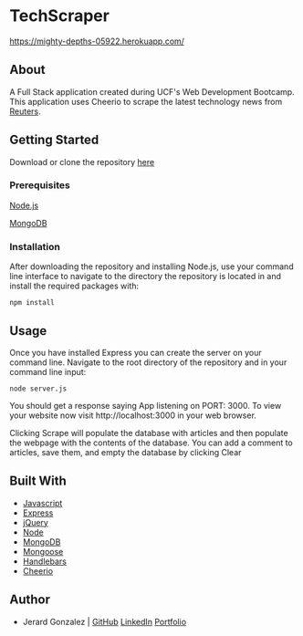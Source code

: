 # TechScraper

https://mighty-depths-05922.herokuapp.com/

## About

A Full Stack application created during UCF's Web Development Bootcamp. This application uses Cheerio to scrape the latest technology news from [Reuters](https://reuters.com).

## Getting Started

Download or clone the repository [here](https://github.com/onieronaut/NewsScraper)

### Prerequisites

[Node.js](https://nodejs.org/en/)

[MongoDB](https://mongodb.com)

### Installation

After downloading the repository and installing Node.js, use your command line interface to navigate to the directory the repository is located in and install the required packages with:

    npm install

## Usage

Once you have installed Express you can create the server on your command line. Navigate to the root directory of the repository and in your command line input:

    node server.js

You should get a response saying App listening on PORT: 3000. To view your website now visit http://localhost:3000 in your web browser.

Clicking Scrape will populate the database with articles and then populate the webpage with the contents of the database. You can add a comment to articles, save them, and empty the database by clicking Clear

## Built With

* [Javascript](https://www.javascript.com/)
* [Express](https://expressjs.com/)
* [jQuery](https://jquery.com/)
* [Node](https://nodejs.org/en/)
* [MongoDB](https://mongodb.com)
* [Mongoose](https://mongoosejs.com/)
* [Handlebars](https://handlebarsjs.com/)
* [Cheerio](https://cheerio.js.org/)

## Author

* Jerard Gonzalez | [GitHub](https://github.com/onieronaut) [LinkedIn](https://www.linkedin.com/in/jerardgonzalez) [Portfolio](https://onieronaut.github.io/portfolio3/)
